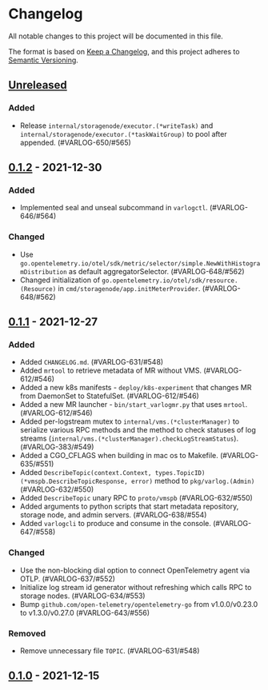 # Changelog
All notable changes to this project will be documented in this file.

The format is based on [Keep a Changelog](https://keepachangelog.com/en/1.0.0/),
and this project adheres to [Semantic Versioning](https://semver.org/spec/v2.0.0.html).

## [Unreleased]
### Added
- Release `internal/storagenode/executor.(*writeTask)` and `internal/storagenode/executor.(*taskWaitGroup)` to pool after appended. (#VARLOG-650/#565)

## [0.1.2] - 2021-12-30
### Added
- Implemented seal and unseal subcommand in `varlogctl`. (#VARLOG-646/#564)

### Changed
- Use `go.opentelemetry.io/otel/sdk/metric/selector/simple.NewWithHistogramDistribution` as default aggregatorSelector. (#VARLOG-648/#562)
- Changed initialization of `go.opentelemetry.io/otel/sdk/resource.(Resource)` in `cmd/storagenode/app.initMeterProvider`. (#VARLOG-648/#562)


## [0.1.1] - 2021-12-27
### Added
- Added `CHANGELOG.md`. (#VARLOG-631/#548)
- Added `mrtool` to retrieve metadata of MR without VMS. (#VARLOG-612/#546)
- Added a new k8s manifests - `deploy/k8s-experiment` that changes MR from DaemonSet to StatefulSet. (#VARLOG-612/#546)
- Added a new MR launcher - `bin/start_varlogmr.py` that uses `mrtool`. (#VARLOG-612/#546)
- Added per-logstream mutex to `internal/vms.(*clusterManager)` to serialize various RPC methods and the method to check statuses of log streams (`internal/vms.(*clusterManager).checkLogStreamStatus`). (#VARLOG-383/#549)
- Added a CGO_CFLAGS when building in mac os to Makefile. (#VARLOG-635/#551)
- Added `DescribeTopic(context.Context, types.TopicID) (*vmspb.DescribeTopicResponse, error)` method to `pkg/varlog.(Admin)` (#VARLOG-632/#550)
- Added `DescribeTopic` unary RPC to `proto/vmspb` (#VARLOG-632/#550)
- Added arguments to python scripts that start metadata repository, storage node, and admin servers. (#VARLOG-638/#554)
- Added `varlogcli` to produce and consume in the console. (#VARLOG-647/#558)

### Changed
- Use the non-blocking dial option to connect OpenTelemetry agent via OTLP. (#VARLOG-637/#552)
- Initialize log stream id generator without refreshing which calls RPC to storage nodes. (#VARLOG-634/#553)
- Bump `github.com/open-telemetry/opentelemetry-go` from v1.0.0/v0.23.0 to v1.3.0/v0.27.0 (#VARLOG-643/#556)

### Removed
- Remove unnecessary file `TOPIC`. (#VARLOG-631/#548)


## [0.1.0] - 2021-12-15


[Unreleased]: https://github.com/kakao/varlog/compare/v0.1.2...HEAD
[0.1.2]: https://github.com/olivierlacan/keep-a-changelog/compare/v0.1.1...v0.1.2
[0.1.1]: https://github.com/olivierlacan/keep-a-changelog/compare/v0.1.0...v0.1.1
[0.1.0]: https://github.com/kakao/varlog/releases/tag/v0.1.0
